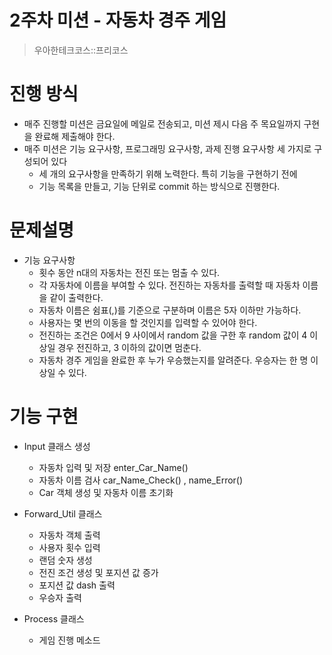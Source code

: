 # 2주차 미션 - 자동차 경주 게임
 > 우아한테크코스::프리코스

# 진행 방식
- 매주 진행할 미션은 금요일에 메일로 전송되고, 미션 제시 다음 주 목요일까지 구현을 완료해 제출해야 한다.
- 매주 미션은 기능 요구사항, 프로그래밍 요구사항, 과제 진행 요구사항 세 가지로 구성되어 있다
  - 세 개의 요구사항을 만족하기 위해 노력한다. 특히 기능을 구현하기 전에 
  - 기능 목록을 만들고, 기능 단위로 commit 하는 방식으로 진행한다.

# 문제설명
  
- 기능 요구사항
  - 횟수 동안 n대의 자동차는 전진 또는 멈출 수 있다.
  - 각 자동차에 이름을 부여할 수 있다. 전진하는 자동차를 출력할 때 자동차 이름을 같이 출력한다.  
  - 자동차 이름은 쉼표(,)를 기준으로 구분하며 이름은 5자 이하만 가능하다.
  - 사용자는 몇 번의 이동을 할 것인지를 입력할 수 있어야 한다.
  - 전진하는 조건은 0에서 9 사이에서 random 값을 구한 후 random 값이 4 이상일 경우 전진하고, 3 이하의 값이면 멈춘다.
  - 자동차 경주 게임을 완료한 후 누가 우승했는지를 알려준다. 우승자는 한 명 이상일 수 있다.




# 기능 구현
- Input 클래스 생성
  - 자동차 입력 및 저장 enter_Car_Name()
  - 자동차 이름 검사 car_Name_Check() , name_Error()
  - Car 객체 생성 및 자동차 이름 초기화

- Forward_Util 클래스 
  - 자동차 객체 출력
  - 사용자 횟수 입력
  - 랜덤 숫자 생성
  - 전진 조건 생성 및 포지션 값 증가
  - 포지션 값 dash 출력
  - 우승자 출력

- Process 클래스
    - 게임 진행 메소드